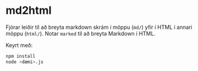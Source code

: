 # md2html

Fjórar leiðir til að breyta markdown skrám í möppu (`md/`) yfir í HTML í annari möppu (`html/`). Notar `marked` til að breyta Markdown í HTML.

Keyrt með:

```bash
npm install
node <dæmi>.js
```
